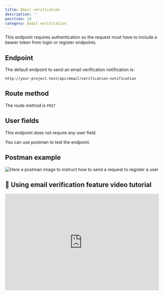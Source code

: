 ```yaml
---
title: Email verification
description: ''
position: 18
category: Email verification
---
```


<alert type="warning">

This endpoint requires authentication so the request must have to include a bearer token from login or register endpoints.

</alert>

## Endpoint

The default endpoint to send an email verification notification is:

```
http://your-project.test/api/email/verification-notification
```

## Route method

The route method is `POST`

## User fields

This endpoint does not require any user field.

You can use postman to test the endpoint.

## Postman example

![Here a postman image to instruct how to send a request to register a user](/images/postman-email-verification-notification-screenshot.png)

## 🍿 Using email verification feature video tutorial

<iframe style="width: 100%" height="315" src="https://www.youtube.com/embed/yrKTAUezkkQ" frameborder="0" allow="accelerometer; autoplay; clipboard-write; encrypted-media; gyroscope; picture-in-picture" allowfullscreen></iframe>